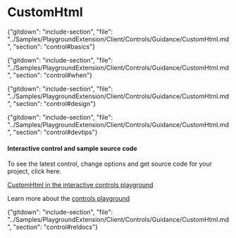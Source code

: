 ﻿# CustomHtml

{"gitdown": "include-section", "file": "../Samples/PlaygroundExtension/Client/Controls/Guidance/CustomHtml.md", "section": "control#basics"}

<!-- TODO get an IMAGE to embed here -->

<!-- TODO get an SAMPLE CODE to embed here -->

{"gitdown": "include-section", "file": "../Samples/PlaygroundExtension/Client/Controls/Guidance/CustomHtml.md", "section": "control#when"}

{"gitdown": "include-section", "file": "../Samples/PlaygroundExtension/Client/Controls/Guidance/CustomHtml.md", "section": "control#design"}

{"gitdown": "include-section", "file": "../Samples/PlaygroundExtension/Client/Controls/Guidance/CustomHtml.md", "section": "control#devtips"}

#### Interactive control and sample source code
To see the latest control, change options and get source code for your project, click here.

<a href="https://ms.portal.azure.com/?Microsoft_Azure_Playground=true#blade/Microsoft_Azure_Playground/ControlsIndexBlade/CustomHtml_create_Playground" target="_blank">CustomHtml in the interactive controls playground</a>

Learn more about the [controls playground](./top-extensions-controls-playground.md)


{"gitdown": "include-section", "file": "../Samples/PlaygroundExtension/Client/Controls/Guidance/CustomHtml.md", "section": "control#reldocs"}
